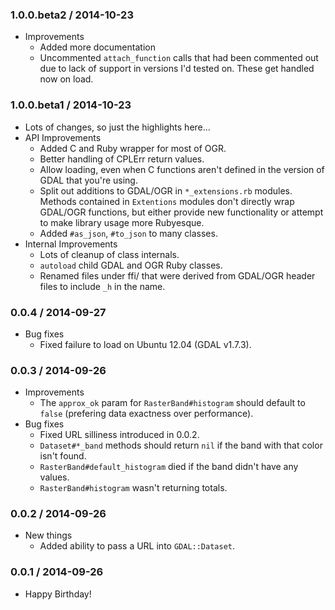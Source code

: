 ### 1.0.0.beta2 / 2014-10-23

* Improvements
    * Added more documentation
    * Uncommented `attach_function` calls that had been commented out due to
      lack of support in versions I'd tested on.  These get handled now on load.

### 1.0.0.beta1 / 2014-10-23

* Lots of changes, so just the highlights here...
* API Improvements
    * Added C and Ruby wrapper for most of OGR.
    * Better handling of CPLErr return values.
    * Allow loading, even when C functions aren't defined in the version of
      GDAL that you're using.
    * Split out additions to GDAL/OGR in `*_extensions.rb` modules.  Methods
      contained in `Extentions` modules don't directly wrap GDAL/OGR functions,
      but either provide new functionality or attempt to make library usage more
      Rubyesque.
    * Added `#as_json`, `#to_json` to many classes.
* Internal Improvements
    * Lots of cleanup of class internals.
    * `autoload` child GDAL and OGR Ruby classes.
    * Renamed files under ffi/ that were derived from GDAL/OGR header files to
      include `_h` in the name.

### 0.0.4 / 2014-09-27

* Bug fixes
    * Fixed failure to load on Ubuntu 12.04 (GDAL v1.7.3).

### 0.0.3 / 2014-09-26

* Improvements
    * The `approx_ok` param for `RasterBand#histogram` should default to
      `false` (prefering data exactness over performance).
* Bug fixes
    * Fixed URL silliness introduced in 0.0.2.
    * `Dataset#*_band` methods should return `nil` if the band with that color
      isn't found.
    * `RasterBand#default_histogram` died if the band didn't have any values.
    * `RasterBand#histogram` wasn't returning totals.


### 0.0.2 / 2014-09-26

* New things
    * Added ability to pass a URL into `GDAL::Dataset`.

### 0.0.1 / 2014-09-26

* Happy Birthday!
